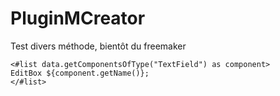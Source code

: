 # PluginMCreator

Test divers méthode, bientôt du freemaker







	<#list data.getComponentsOfType("TextField") as component>
	EditBox ${component.getName()};
	</#list>



